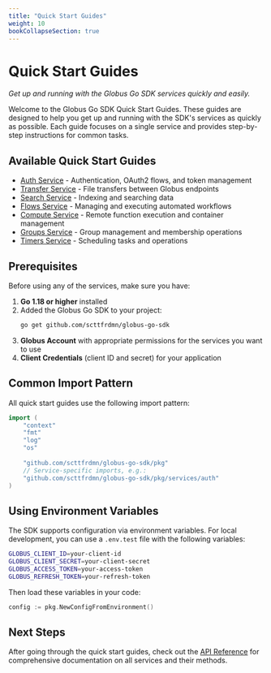```yaml
---
title: "Quick Start Guides"
weight: 10
bookCollapseSection: true
---
```


# Quick Start Guides

*Get up and running with the Globus Go SDK services quickly and easily.*

Welcome to the Globus Go SDK Quick Start Guides. These guides are designed to help you get up and running with the SDK's services as quickly as possible. Each guide focuses on a single service and provides step-by-step instructions for common tasks.

## Available Quick Start Guides

- [Auth Service](auth) - Authentication, OAuth2 flows, and token management
- [Transfer Service](transfer) - File transfers between Globus endpoints
- [Search Service](search) - Indexing and searching data
- [Flows Service](flows) - Managing and executing automated workflows
- [Compute Service](compute) - Remote function execution and container management
- [Groups Service](groups) - Group management and membership operations
- [Timers Service](timers) - Scheduling tasks and operations

## Prerequisites

Before using any of the services, make sure you have:

1. **Go 1.18 or higher** installed
2. Added the Globus Go SDK to your project:
   ```bash
   go get github.com/scttfrdmn/globus-go-sdk
   ```
3. **Globus Account** with appropriate permissions for the services you want to use
4. **Client Credentials** (client ID and secret) for your application

## Common Import Pattern

All quick start guides use the following import pattern:

```go
import (
    "context"
    "fmt"
    "log"
    "os"
    
    "github.com/scttfrdmn/globus-go-sdk/pkg"
    // Service-specific imports, e.g.:
    "github.com/scttfrdmn/globus-go-sdk/pkg/services/auth"
)
```

## Using Environment Variables

The SDK supports configuration via environment variables. For local development, you can use a `.env.test` file with the following variables:

```bash
GLOBUS_CLIENT_ID=your-client-id
GLOBUS_CLIENT_SECRET=your-client-secret
GLOBUS_ACCESS_TOKEN=your-access-token
GLOBUS_REFRESH_TOKEN=your-refresh-token
```

Then load these variables in your code:

```go
config := pkg.NewConfigFromEnvironment()
```

## Next Steps

After going through the quick start guides, check out the [API Reference](/docs/reference/) for comprehensive documentation on all services and their methods.